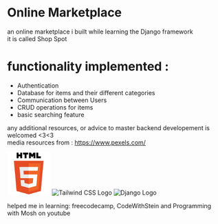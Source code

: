 # Online Marketplace

an online marketplace i built while learning the Django framework <br>
it is called Shop Spot
# functionality implemented : 
- Authentication
- Database for items and their different categories
- Communication between Users
- CRUD operations for items
- basic searching feature

any additional resources, or advice to master backend developement is welcomed <3<3 <br>
media resources from : https://www.pexels.com/

<p>
  <img src="https://raw.githubusercontent.com/devicons/devicon/master/icons/html5/html5-original-wordmark.svg" alt="HTML Logo" width="100" height="100" />
  <img src="https://www.vectorlogo.zone/logos/tailwindcss/tailwindcss-icon.svg" alt="Tailwind CSS Logo" width="100" height="100" />
  <img src="https://static-00.iconduck.com/assets.00/django-icon-1606x2048-lwmw1z73.png" alt="Django Logo" width="100" height="100" />
</p>


helped me in learning: freecodecamp, CodeWithStein and Programming with Mosh on youtube


